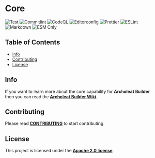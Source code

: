 # Core

![Test](https://img.shields.io/github/actions/workflow/status/archoleat/core/mocha.yaml?label=Test)
![Commitlint](https://img.shields.io/github/actions/workflow/status/archoleat/core/commitlint.yaml?label=Commitlint)
![CodeQL](https://img.shields.io/github/actions/workflow/status/archoleat/core/codeql.yaml?label=CodeQL)
![Editorconfig](https://img.shields.io/github/actions/workflow/status/archoleat/core/editorconfig.yaml?label=Editorconfig)
![Prettier](https://img.shields.io/github/actions/workflow/status/archoleat/core/prettier.yaml?label=Prettier)
![ESLint](https://img.shields.io/github/actions/workflow/status/archoleat/core/eslint.yaml?label=ESLint)
![Markdown](https://img.shields.io/github/actions/workflow/status/archoleat/core/markdown.yaml?label=Markdown)
![ESM Only](https://img.shields.io/badge/ESM-only-gray?labelColor=fe0)

## Table of Contents

-   [Info](#info)
-   [Contributing](#contributing)
-   [License](#license)

## Info

If you want to learn more about the core capability for **Archoleat Builder**
then you can read the
[**Archoleat Builder Wiki**](https://github.com/archoleat/archoleat-builder/wiki).

## Contributing

Please read [**CONTRIBUTING**](https://github.com/archoleat/.github/blob/main/CONTRIBUTING.md)
to start contributing.

## License

This project is licensed under the [**Apache 2.0 license**](LICENSE).
